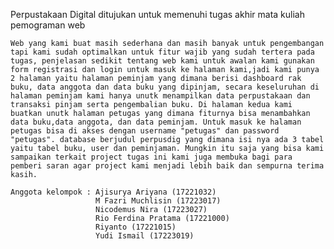 Perpustakaan Digital
ditujukan untuk memenuhi tugas akhir mata kuliah pemograman web

    Web yang kami buat masih sederhana dan masih banyak untuk pengembangan tapi kami sudah optimalkan untuk fitur wajib yang sudah tertera pada tugas, penjelasan sedikit tentang web kami untuk awalan kami gunakan form registrasi dan login untuk masuk ke halaman kami,jadi kami punya 2 halaman yaitu halaman peminjam yang dimana berisi dashboard rak buku, data anggota dan data buku yang dipinjam, secara keseluruhan di halaman peminjam kami hanya unutk menampilkan data perpustakaan dan transaksi pinjam serta pengembalian buku. Di halaman kedua kami buatkan unutk halaman petugas yang dimana fiturnya bisa menambahkan data buku,data anggota, dan data peminjam. Untuk masuk ke halaman petugas bisa di akses dengan username "petugas" dan password "petugas". database berjudul perpusdig yang dimana isi nya ada 3 tabel yaitu tabel buku, user dan peminjaman. Mungkin itu saja yang bisa kami sampaikan terkait project tugas ini kami juga membuka bagi para pemberi saran agar project kami menjadi lebih baik dan sempurna terima kasih.

    Anggota kelompok : Ajisurya Ariyana (17221032)
                       M Fazri Muchlisin (17223017)
                       Nicodemus Nira (17223027)
                       Rio Ferdina Pratama (17221000)
                       Riyanto (17221015)
                       Yudi Ismail (17223019)
